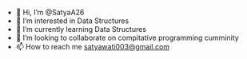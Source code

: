 - 👋 Hi, I’m @SatyaA26
- 👀 I’m interested in Data Structures
- 🌱 I’m currently learning Data Structures
- 💞️ I’m looking to collaborate on compitative programming cumminity
- 📫 How to reach me satyawati003@gmail.com

<!---
SatyaA26/SatyaA26 is a ✨ special ✨ repository because its `README.md` (this file) appears on your GitHub profile.
You can click the Preview link to take a look at your changes.
--->
